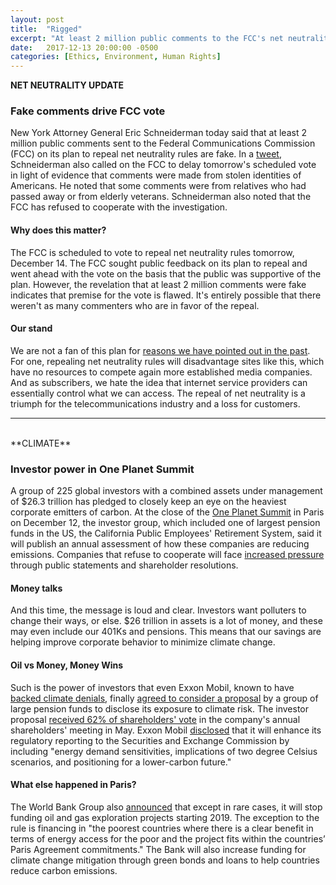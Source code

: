 ```yaml
---
layout: post
title:  "Rigged"
excerpt: "At least 2 million public comments to the FCC's net neutrality public feedback process are fake, says New York AG. At least 225 global investors push for highest emitters to disclose climate risk in One Planet Summit."
date:   2017-12-13 20:00:00 -0500
categories: [Ethics, Environment, Human Rights]
---
```


**NET NEUTRALITY UPDATE**

### Fake comments drive FCC vote

New York Attorney General Eric Schneiderman today said that at least 2 million public comments sent to the Federal Communications Commission (FCC) on its plan to repeal net neutrality rules are fake. In a [tweet](https://twitter.com/AGSchneiderman/status/941025240129441792), Schneiderman also called on the FCC to delay tomorrow's scheduled vote in light of evidence that comments were made from stolen identities of Americans. He noted that some comments were from relatives who had passed away or from elderly veterans. Schneiderman also noted that the FCC has refused to cooperate with the investigation.

#### Why does this matter?

The FCC is scheduled to vote to repeal net neutrality rules tomorrow, December 14. The FCC sought public feedback on its plan to repeal and went ahead with the vote on the basis that the public was supportive of the plan. However, the revelation that at least 2 million comments were fake indicates that premise for the vote is flawed. It's entirely possible that there weren't as many commenters who are in favor of the repeal.

#### Our stand

We are not a fan of this plan for [reasons we have pointed out in the past](http://www.sustainabilitymatters.info/privacy/csr/2017/11/21/throttled.html). For one, repealing net neutrality rules will disadvantage sites like this, which have no resources to compete again more established media companies. And as subscribers, we hate the idea that internet service providers can essentially control what we can access. The repeal of net neutrality is a triumph for the telecommunications industry and a loss for customers.

<hr />
<br />
**CLIMATE**

### Investor power in One Planet Summit

A group of 225 global investors with a combined assets under management of $26.3 trillion has pledged to closely keep an eye on the heaviest corporate emitters of carbon. At the close of the [One Planet Summit](https://www.oneplanetsummit.fr/en/) in Paris on December 12, the investor group, which included one of largest pension funds in the US, the California Public Employees' Retirement System, said it will publish an annual assessment of how these companies are reducing emissions. Companies that refuse to cooperate will face [increased pressure](https://af.reuters.com/article/africaTech/idAFL8N1OC3SM) through public statements and shareholder resolutions.  

#### Money talks

And this time, the message is loud and clear. Investors want polluters to change their ways, or else. $26 trillion in assets is a lot of money, and these may even include our 401Ks and pensions. This means that our savings are helping improve corporate behavior to minimize climate change.

#### Oil vs Money, Money Wins

Such is the power of investors that even Exxon Mobil, known to have [backed climate denials](https://www.nytimes.com/2017/08/23/climate/exxon-global-warming-science-study.html?_r=0), finally [agreed to consider a proposal](http://www.pionline.com/article/20171212/ONLINE/171219920/exxon-mobil-agrees-to-disclose-climate-change-risk-on-company) by a group of large pension funds to disclose its exposure to climate risk. The investor proposal [received 62% of shareholders' vote](https://insideclimatenews.org/news/12122017/exxon-climate-risk-disclosure-sec-shareholder-investigation-pressure) in the company's annual shareholders' meeting in May. Exxon Mobil [disclosed](https://www.sec.gov/Archives/edgar/data/34088/000003408817000057/r8k121117.htm) that it will enhance its regulatory reporting to the Securities and Exchange Commission by including "energy demand sensitivities, implications of two degree Celsius scenarios, and positioning for a lower-carbon future."

#### What else happened in Paris?

The World Bank Group also [announced](http://www.worldbank.org/en/news/press-release/2017/12/12/world-bank-group-announcements-at-one-planet-summit) that except in rare cases, it will stop funding oil and gas exploration projects starting 2019. The exception to the rule is financing in "the poorest countries where there is a clear benefit in terms of energy access for the poor and the project fits within the countries’ Paris Agreement commitments." The Bank will also increase funding for climate change mitigation through green bonds and loans to help countries reduce carbon emissions.
